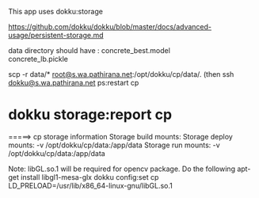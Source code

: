  This app uses dokku:storage 

https://github.com/dokku/dokku/blob/master/docs/advanced-usage/persistent-storage.md

data directory should have :
concrete_best.model                                                                   
concrete_lb.pickle 


 scp -r data/* root@s.wa.pathirana.net:/opt/dokku/cp/data/.
(then ssh dokku@s.wa.pathirana.net ps:restart cp 
 
 # dokku storage:report cp
=====> cp storage information
       Storage build mounts:
       Storage deploy mounts:         -v /opt/dokku/cp/data:/app/data
       Storage run mounts:            -v /opt/dokku/cp/data:/app/data


Note: libGL.so.1 will be required for opencv package. Do the following
apt-get install libgl1-mesa-glx
dokku config:set cp LD_PRELOAD=/usr/lib/x86_64-linux-gnu/libGL.so.1